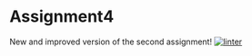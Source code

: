 # Assignment4
New and improved version of the second assignment!
[![linter](https://github.com/Dania-Liu/Assignment4/workflows/linter/badge.svg)](https://github.com/marketplace/actions/super-linter)
